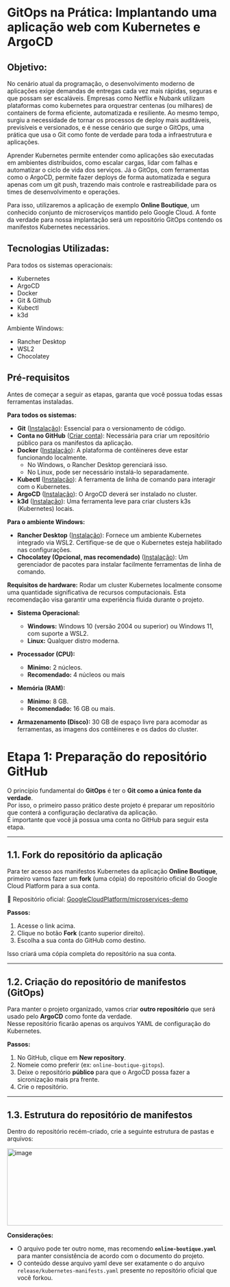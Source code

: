 # GitOps na Prática: Implantando uma aplicação web com Kubernetes e ArgoCD

## Objetivo:
No cenário atual da programação, o desenvolvimento moderno de aplicações exige demandas de entregas cada vez mais rápidas, seguras e que possam ser escaláveis. Empresas como Netflix e Nubank  utilizam plataformas como kubernetes para orquestrar centenas (ou milhares) de containers de forma eficiente, automatizada e resiliente.
Ao mesmo tempo, surgiu a necessidade de tornar os processos de deploy mais auditáveis, previsíveis e versionados, e é nesse cenário que surge o GitOps, uma prática que usa o Git como 
fonte de verdade para toda a infraestrutura e aplicações.

Aprender Kubernetes permite entender como aplicações são executadas em ambientes distríbuidos, como escalar cargas, lidar com falhas e automatizar o ciclo de vida dos serviços. Já o GitOps, com ferramentas como o ArgoCD, permite fazer deploys de forma 
automatizada e segura apenas com um git push, trazendo mais controle e rastreabilidade 
para os times de desenvolvimento e operações. 


Para isso, utilizaremos a aplicação de exemplo **Online Boutique**, um conhecido conjunto de microserviços mantido pelo Google Cloud. A fonte da verdade para nossa implantação será um repositório GitOps contendo os manifestos Kubernetes necessários.

## Tecnologias Utilizadas:
Para todos os sistemas operacionais:
  - Kubernetes
  - ArgoCD
  - Docker
  - Git & Github
  - Kubectl
  - k3d 

Ambiente Windows:
  - Rancher Desktop
  - WSL2
  - Chocolatey

## Pré-requisitos
Antes de começar a seguir as etapas, garanta que você possua todas essas ferramentas instaladas.

**Para todos os sistemas:**
- **Git** ([Instalação](https://git-scm.com/downloads)): Essencial para o versionamento de código.  
- **Conta no GitHub** ([Criar conta](https://github.com/)): Necessária para criar um repositório público para os manifestos da aplicação.  
- **Docker** ([Instalação](https://docs.docker.com/get-docker/)): A plataforma de contêineres deve estar funcionando localmente.  
  - No Windows, o Rancher Desktop gerenciará isso.  
  - No Linux, pode ser necessário instalá-lo separadamente.  
- **Kubectl** ([Instalação](https://kubernetes.io/docs/tasks/tools/)): A ferramenta de linha de comando para interagir com o Kubernetes.  
- **ArgoCD** ([Instalação](https://argo-cd.readthedocs.io/en/stable/getting_started/)): O ArgoCD deverá ser instalado no cluster.  
- **k3d** ([Instalação](https://k3d.io/)): Uma ferramenta leve para criar clusters k3s (Kubernetes) locais.  

**Para o ambiente Windows:**
- **Rancher Desktop** ([Instalação](https://rancherdesktop.io/)): Fornece um ambiente Kubernetes integrado via WSL2. Certifique-se de que o Kubernetes esteja habilitado nas configurações.  
- **Chocolatey (Opcional, mas recomendado)** ([Instalação](https://chocolatey.org/install)): Um gerenciador de pacotes para instalar facilmente ferramentas de linha de comando.  


**Requisitos de hardware:**
Rodar um cluster Kubernetes localmente consome uma quantidade significativa de recursos computacionais. Esta recomendação visa garantir uma experiência fluida durante o projeto.
- **Sistema Operacional:**
   - **Windows:** Windows 10 (versão 2004 ou superior) ou Windows 11, com suporte a WSL2.
   - **Linux:** Qualquer distro moderna.

- **Processador (CPU):**
  - **Minímo:** 2 núcleos.
  - **Recomendado:** 4 núcleos ou mais

- **Memória (RAM):**
  - **Mínimo:** 8 GB.
  - **Recomendado:** 16 GB ou mais.

 - **Armazenamento (Disco):** 30 GB de espaço livre para acomodar as ferramentas, as imagens dos contêineres e os dados do cluster.


# Etapa 1: Preparação do repositório GitHub

O princípio fundamental do **GitOps** é ter o **Git como a única fonte da verdade**.  
Por isso, o primeiro passo prático deste projeto é preparar um repositório que conterá a configuração declarativa da aplicação.  
É importante que você já possua uma conta no GitHub para seguir esta etapa.

---

## 1.1. Fork do repositório da aplicação

Para ter acesso aos manifestos Kubernetes da aplicação **Online Boutique**, primeiro vamos fazer um **fork** (uma cópia) do repositório oficial do Google Cloud Platform para a sua conta.  

🔗 Repositório oficial: [GoogleCloudPlatform/microservices-demo](https://github.com/GoogleCloudPlatform/microservices-demo)  

**Passos:**
1. Acesse o link acima.  
2. Clique no botão **Fork** (canto superior direito).  
3. Escolha a sua conta do GitHub como destino.  

Isso criará uma cópia completa do repositório na sua conta.

---

## 1.2. Criação do repositório de manifestos (GitOps)

Para manter o projeto organizado, vamos criar **outro repositório** que será usado pelo **ArgoCD** como fonte da verdade.  
Nesse repositório ficarão apenas os arquivos YAML de configuração do Kubernetes.

**Passos:**
1. No GitHub, clique em **New repository**.  
2. Nomeie como preferir (ex: `online-boutique-gitops`).  
3. Deixe o repositório **público** para que o ArgoCD possa fazer a sicronização mais pra frente.  
4. Crie o repositório.

---

## 1.3. Estrutura do repositório de manifestos

Dentro do repositório recém-criado, crie a seguinte estrutura de pastas e arquivos:

<img width="1213" height="180" alt="image" src="https://github.com/user-attachments/assets/2d50fec3-ffed-4349-82ef-81ef4c428548" />

**Considerações:**

- O arquivo pode ter outro nome, mas recomendo **`online-boutique.yaml`** para manter consistência de acordo com o documento do projeto.
- O conteúdo desse arquivo yaml deve ser exatamente o do arquivo `release/kubernetes-manifests.yaml` presente no repositório oficial que você forkou.  












   

 




